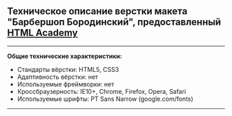 <html>
  <h2>Техническое описание верстки макета "Барбершоп Бородинский", предоставленный 
    <a href ="https://htmlacademy.ru/">HTML Academy</a></h2>
  <hr>
    <p><b>Общие технические характеристики:</b><p>
  <ul>
      <li>Стандарты вёрстки: HTML5, CSS3</li>
      <li>Адаптивность вёрстки: нет</li>
      <li>Используемые фреймворки: нет</li>
      <li>Кроссбраузерность: IE10+, Chrome, Firefox, Opera, Safari</li>
      <li>Используемые шрифты: PT Sans Narrow (google.com/fonts)</li>
  </ul>
  <hr>
</html>

